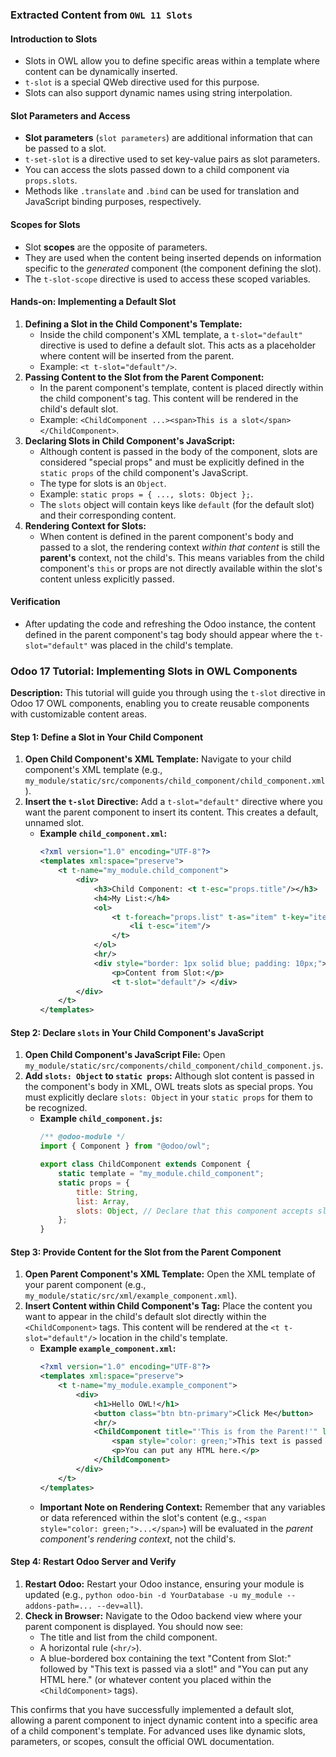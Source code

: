 ### Extracted Content from `OWL 11 Slots`

#### Introduction to Slots
* Slots in OWL allow you to define specific areas within a template where content can be dynamically inserted.
* `t-slot` is a special QWeb directive used for this purpose.
* Slots can also support dynamic names using string interpolation.

#### Slot Parameters and Access
* **Slot parameters** (`slot parameters`) are additional information that can be passed to a slot.
* `t-set-slot` is a directive used to set key-value pairs as slot parameters.
* You can access the slots passed down to a child component via `props.slots`.
* Methods like `.translate` and `.bind` can be used for translation and JavaScript binding purposes, respectively.

#### Scopes for Slots
* Slot **scopes** are the opposite of parameters.
* They are used when the content being inserted depends on information specific to the *generated* component (the component defining the slot).
* The `t-slot-scope` directive is used to access these scoped variables.

#### Hands-on: Implementing a Default Slot

1.  **Defining a Slot in the Child Component's Template:**
    * Inside the child component's XML template, a `t-slot="default"` directive is used to define a default slot. This acts as a placeholder where content will be inserted from the parent.
    * Example: `<t t-slot="default"/>`.
2.  **Passing Content to the Slot from the Parent Component:**
    * In the parent component's template, content is placed directly within the child component's tag. This content will be rendered in the child's default slot.
    * Example: `<ChildComponent ...><span>This is a slot</span></ChildComponent>`.
3.  **Declaring Slots in Child Component's JavaScript:**
    * Although content is passed in the body of the component, slots are considered "special props" and must be explicitly defined in the `static props` of the child component's JavaScript.
    * The type for slots is an `Object`.
    * Example: `static props = { ..., slots: Object };`.
    * The `slots` object will contain keys like `default` (for the default slot) and their corresponding content.
4.  **Rendering Context for Slots:**
    * When content is defined in the parent component's body and passed to a slot, the rendering context *within that content* is still the **parent's** context, not the child's. This means variables from the child component's `this` or props are not directly available within the slot's content unless explicitly passed.

#### Verification
* After updating the code and refreshing the Odoo instance, the content defined in the parent component's tag body should appear where the `t-slot="default"` was placed in the child's template.

### Odoo 17 Tutorial: Implementing Slots in OWL Components

**Description:** This tutorial will guide you through using the `t-slot` directive in Odoo 17 OWL components, enabling you to create reusable components with customizable content areas.

#### Step 1: Define a Slot in Your Child Component

1.  **Open Child Component's XML Template:** Navigate to your child component's XML template (e.g., `my_module/static/src/components/child_component/child_component.xml`).
2.  **Insert the `t-slot` Directive:** Add a `t-slot="default"` directive where you want the parent component to insert its content. This creates a default, unnamed slot.
    * **Example `child_component.xml`:**
        ```xml
        <?xml version="1.0" encoding="UTF-8"?>
        <templates xml:space="preserve">
            <t t-name="my_module.child_component">
                <div>
                    <h3>Child Component: <t t-esc="props.title"/></h3>
                    <h4>My List:</h4>
                    <ol>
                        <t t-foreach="props.list" t-as="item" t-key="item_index">
                            <li t-esc="item"/>
                        </t>
                    </ol>
                    <hr/>
                    <div style="border: 1px solid blue; padding: 10px;">
                        <p>Content from Slot:</p>
                        <t t-slot="default"/> </div>
                </div>
            </t>
        </templates>
        ```

#### Step 2: Declare `slots` in Your Child Component's JavaScript

1.  **Open Child Component's JavaScript File:** Open `my_module/static/src/components/child_component/child_component.js`.
2.  **Add `slots: Object` to `static props`:** Although slot content is passed in the component's body in XML, OWL treats slots as special props. You must explicitly declare `slots: Object` in your `static props` for them to be recognized.
    * **Example `child_component.js`:**
        ```javascript
        /** @odoo-module */
        import { Component } from "@odoo/owl";

        export class ChildComponent extends Component {
            static template = "my_module.child_component";
            static props = {
                title: String,
                list: Array,
                slots: Object, // Declare that this component accepts slots
            };
        }
        ```

#### Step 3: Provide Content for the Slot from the Parent Component

1.  **Open Parent Component's XML Template:** Open the XML template of your parent component (e.g., `my_module/static/src/xml/example_component.xml`).
2.  **Insert Content within Child Component's Tag:** Place the content you want to appear in the child's default slot directly within the `<ChildComponent>` tags. This content will be rendered at the `<t t-slot="default"/>` location in the child's template.
    * **Example `example_component.xml`:**
        ```xml
        <?xml version="1.0" encoding="UTF-8"?>
        <templates xml:space="preserve">
            <t t-name="my_module.example_component">
                <div>
                    <h1>Hello OWL!</h1>
                    <button class="btn btn-primary">Click Me</button>
                    <hr/>
                    <ChildComponent title="'This is from the Parent!'" list="['Odoo', 'Armin', 'OWL']">
                        <span style="color: green;">This text is passed via a slot!</span>
                        <p>You can put any HTML here.</p>
                    </ChildComponent>
                </div>
            </t>
        </templates>
        ```
    * **Important Note on Rendering Context:** Remember that any variables or data referenced within the slot's content (e.g., `<span style="color: green;">...</span>`) will be evaluated in the *parent component's rendering context*, not the child's.

#### Step 4: Restart Odoo Server and Verify

1.  **Restart Odoo:** Restart your Odoo instance, ensuring your module is updated (e.g., `python odoo-bin -d YourDatabase -u my_module --addons-path=... --dev=all`).
2.  **Check in Browser:** Navigate to the Odoo backend view where your parent component is displayed. You should now see:
    * The title and list from the child component.
    * A horizontal rule (`<hr/>`).
    * A blue-bordered box containing the text "Content from Slot:" followed by "This text is passed via a slot!" and "You can put any HTML here." (or whatever content you placed within the `<ChildComponent>` tags).

This confirms that you have successfully implemented a default slot, allowing a parent component to inject dynamic content into a specific area of a child component's template. For advanced uses like dynamic slots, parameters, or scopes, consult the official OWL documentation.
